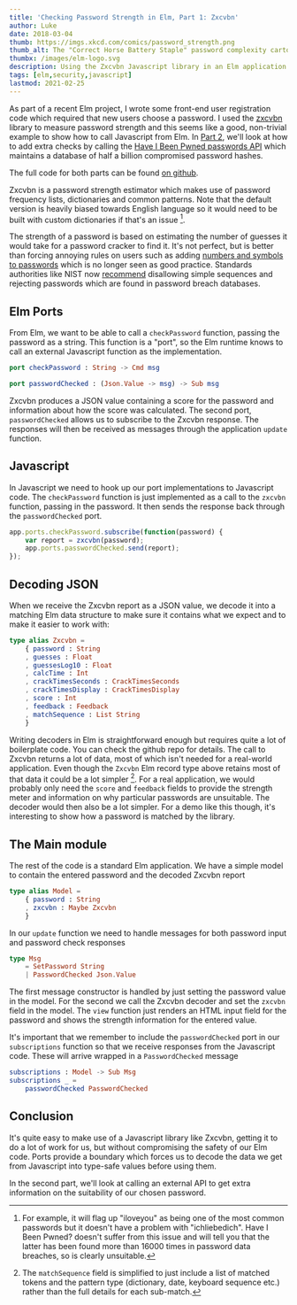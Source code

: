 ```yaml
---
title: 'Checking Password Strength in Elm, Part 1: Zxcvbn'
author: Luke
date: 2018-03-04
thumb: https://imgs.xkcd.com/comics/password_strength.png
thumb_alt: The "Correct Horse Battery Staple" password complexity cartoon from xkcd.com
thumbx: /images/elm-logo.svg
description: Using the Zxcvbn Javascript library in an Elm application.
tags: [elm,security,javascript]
lastmod: 2021-02-25
---
```


As part of a recent Elm project, I wrote some front-end user registration code which required that new users choose a password. I used the [zxcvbn](https://github.com/dropbox/zxcvbn) library to measure password strength and this seems like a good, non-trivial example to show how to call Javascript from Elm. In [Part 2](/posts/elm-have-i-been-pwned), we'll look at how to add extra checks by calling the [Have I Been Pwned passwords API](https://haveibeenpwned.com/API/v3#PwnedPasswords) which maintains a database of half a billion compromised password hashes.

The full code for both parts can be found [on github](https://github.com/tekul/elm-password-check).

Zxcvbn is a password strength estimator which makes use of password frequency lists, dictionaries and common patterns. Note that the default version is heavily biased towards English language so it would need to be built with custom dictionaries if that's an issue [^language].

The strength of a password is based on estimating the number of guesses it would take for a password cracker to find it. It's not perfect, but is better than forcing annoying rules on users such as adding [numbers and symbols to passwords](https://www.xkcd.com/936/) which is no longer seen as good practice. Standards authorities like NIST now [recommend](https://stealthbits.com/blog/nist-password-guidelines/) disallowing simple sequences and rejecting passwords which are found in password breach databases.

[^language]: For example, it will flag up "iloveyou" as being one of the most common passwords but it doesn't have a problem with "ichliebedich". Have I Been Pwned? doesn't suffer from this issue and will tell you that the latter has been found more than 16000 times in password data breaches, so is clearly unsuitable.

<div id="elm-zxcvbn-app" class="w-full mt-10 px-10 py-10 border rounded-md shadow-lg bg-neutral-200 text-neutral-700 dark:shadow-none mx-auto sm:w-2/3">
<div id="app"></div>
</div>
<script src="app.js"></script>
<script>
    var app = Elm.Main.init({
      node: document.getElementById('app'),
      flags: {}
    });
    app.ports.checkPassword.subscribe(function(password) {
        var report = zxcvbn(password);
        app.ports.passwordChecked.send(report);
    });
</script>
<script async src="/js/zxcvbn.js"></script>


## Elm Ports

From Elm, we want to be able to call a `checkPassword` function, passing the password as a string. This function is a "port", so the Elm runtime knows to call an external Javascript function as the implementation.

```elm
port checkPassword : String -> Cmd msg

port passwordChecked : (Json.Value -> msg) -> Sub msg
```
Zxcvbn produces a JSON value containing a score for the password and information about how the score was calculated. The second port, `passwordChecked` allows us to subscribe to the Zxcvbn response. The responses will then be received as messages through the application `update` function.


## Javascript

In Javascript we need to hook up our port implementations to Javascript code. The `checkPassword` function is just implemented as a call to the `zxcvbn` function, passing in the password. It then sends the response back through the `passwordChecked` port.

```javascript
app.ports.checkPassword.subscribe(function(password) {
    var report = zxcvbn(password);
    app.ports.passwordChecked.send(report);
});
```

## Decoding JSON

When we receive the Zxcvbn report as a JSON value, we decode it into a matching Elm data structure to make sure it contains what we expect and to make it easier to work with:

```elm
type alias Zxcvbn =
    { password : String
    , guesses : Float
    , guessesLog10 : Float
    , calcTime : Int
    , crackTimesSeconds : CrackTimesSeconds
    , crackTimesDisplay : CrackTimesDisplay
    , score : Int
    , feedback : Feedback
    , matchSequence : List String
    }
```

Writing decoders in Elm is straightforward enough but requires quite a lot of boilerplate code. You can check the github repo for details. The call to Zxcvbn returns a lot of data, most of which isn't needed for a real-world application. Even though the `Zxcvbn` Elm record type above retains most of that data it could be a lot simpler [^zxcvbn_data]. For a real application, we would probably only need the `score` and `feedback` fields to provide the strength meter and information on why particular passwords are unsuitable. The decoder would then also be a lot simpler. For a demo like this though, it's interesting to show how a password is matched by the library.

[^zxcvbn_data]: The `matchSequence` field is simplified to just include a list of matched tokens and the pattern type (dictionary, date, keyboard sequence etc.) rather than the full details for each sub-match.

## The Main module

The rest of the code is a standard Elm application. We have a simple model to contain the entered password and the decoded Zxcvbn report

```elm
type alias Model =
    { password : String
    , zxcvbn : Maybe Zxcvbn
    }
```

In our `update` function we need to handle messages for both password input and password check responses

```elm
type Msg
    = SetPassword String
    | PasswordChecked Json.Value
```

The first message constructor is handled by just setting the password value in the model. For the second we call the Zxcvbn decoder and set the `zxcvbn` field in the model. The `view` function just renders an HTML input field for the password and shows the strength information for the entered value.

It's important that we remember to include the `passwordChecked` port in our `subscriptions` function so that we receive responses from the Javascript code. These will arrive wrapped in a `PasswordChecked` message

```elm
subscriptions : Model -> Sub Msg
subscriptions _ =
    passwordChecked PasswordChecked
```

## Conclusion

It's quite easy to make use of a Javascript library like Zxcvbn, getting it to do a lot of work for us, but without compromising the safety of our Elm code. Ports provide a boundary which forces us to decode the data we get from Javascript into type-safe values before using them.

In the second part, we'll look at calling an external API to get extra information on the suitability of our chosen password.
